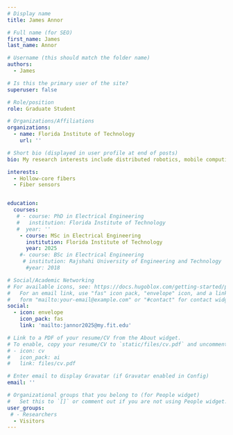 ```yaml
---
# Display name
title: James Annor

# Full name (for SEO)
first_name: James
last_name: Annor

# Username (this should match the folder name)
authors:
  - James

# Is this the primary user of the site?
superuser: false

# Role/position
role: Graduate Student

# Organizations/Affiliations
organizations:
  - name: Florida Institute of Technology
    url: ''

# Short bio (displayed in user profile at end of posts)
bio: My research interests include distributed robotics, mobile computing and programmable matter.

interests:
  - Hollow-core fibers
  - Fiber sensors


education:
  courses:
   # - course: PhD in Electrical Engineering
   #   institution: Florida Institute of Technology
   #  year: ''
    - course: MSc in Electrical Engineering
      institution: Florida Institute of Technology
      year: 2025
    #- course: BSc in Electrical Engineering
     # institution: Rajshahi University of Engineering and Technology
      #year: 2018

# Social/Academic Networking
# For available icons, see: https://docs.hugoblox.com/getting-started/page-builder/#icons
#   For an email link, use "fas" icon pack, "envelope" icon, and a link in the
#   form "mailto:your-email@example.com" or "#contact" for contact widget.
social:
  - icon: envelope
    icon_pack: fas
    link: 'mailto:jannor2025@my.fit.edu'

# Link to a PDF of your resume/CV from the About widget.
# To enable, copy your resume/CV to `static/files/cv.pdf` and uncomment the lines below.
# - icon: cv
#   icon_pack: ai
#   link: files/cv.pdf

# Enter email to display Gravatar (if Gravatar enabled in Config)
email: ''

# Organizational groups that you belong to (for People widget)
#   Set this to `[]` or comment out if you are not using People widget.
user_groups:
 # - Researchers
  - Visitors
---
```




